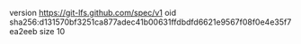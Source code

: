 version https://git-lfs.github.com/spec/v1
oid sha256:d131570bf3251ca877adec41b00631ffdbdfd6621e9567f08f0e4e35f7ea2eeb
size 10
